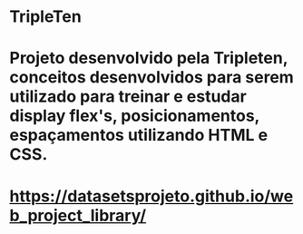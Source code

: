 # TripleTen

# Projeto desenvolvido pela Tripleten, conceitos desenvolvidos para serem utilizado para treinar e estudar display flex's, posicionamentos, espaçamentos utilizando HTML e CSS.

# https://datasetsprojeto.github.io/web_project_library/
